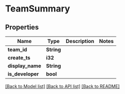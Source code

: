 # TeamSummary

## Properties

Name | Type | Description | Notes
------------ | ------------- | ------------- | -------------
**team_id** | **String** |  | 
**create_ts** | **i32** |  | 
**display_name** | **String** |  | 
**is_developer** | **bool** |  | 

[[Back to Model list]](../README.md#documentation-for-models) [[Back to API list]](../README.md#documentation-for-api-endpoints) [[Back to README]](../README.md)


